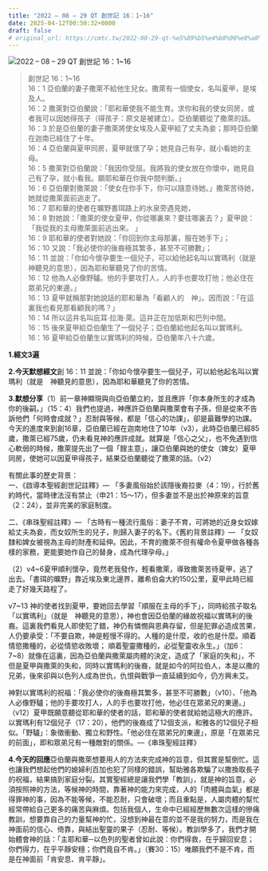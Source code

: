 ```yaml
---
title: "2022 – 08 – 29 QT 創世記 16：1~16"
date: 2025-04-12T00:50:32+0800
draft: false
# original_url: https://cmtc.tw/2022-08-29-qt-%e5%89%b5%e4%b8%96%e8%a8%98-16%ef%bc%9a116
---
```


![2022 – 08 – 29 QT 創世記 16：1~16](/images/qt.jpg  "2022 – 08 – 29 QT 創世記 16：1~16")

> 創世記 16：1~16  
> 16：1 亞伯蘭的妻子撒萊不給他生兒女。撒萊有一個使女，名叫夏甲，是埃及人。  
> 16：2 撒萊對亞伯蘭說：「耶和華使我不能生育。求你和我的使女同房，或者我可以因她得孩子（得孩子：原文是被建立）。亞伯蘭聽從了撒萊的話。  
> 16：3 於是亞伯蘭的妻子撒萊將使女埃及人夏甲給了丈夫為妾；那時亞伯蘭在迦南已經住了十年。  
> 16：4 亞伯蘭與夏甲同房，夏甲就懷了孕；她見自己有孕，就小看她的主母。  
> 16：5 撒萊對亞伯蘭說：「我因你受屈。我將我的使女放在你懷中，她見自己有了孕，就小看我。願耶和華在你我中間判斷。」  
> 16：6 亞伯蘭對撒萊說：「使女在你手下，你可以隨意待她。」撒萊苦待她，她就從撒萊面前逃走了。  
> 16：7 耶和華的使者在曠野書珥路上的水泉旁遇見她，  
> 16：8 對她說：「撒萊的使女夏甲，你從哪裏來？要往哪裏去？」夏甲說：「我從我的主母撒萊面前逃出來。 」  
> 16：9 耶和華的使者對她說：「你回到你主母那裏，服在她手下」；  
> 16：10 又說：「我必使你的後裔極其繁多，甚至不可勝數」；  
> 16：11 並說：「你如今懷孕要生一個兒子，可以給他起名叫以實瑪利（就是　神聽見的意思），因為耶和華聽見了你的苦情。  
> 16：12 他為人必像野驢。他的手要攻打人，人的手也要攻打他；他必住在眾弟兄的東邊。」  
> 16：13 夏甲就稱那對她說話的耶和華為「看顧人的　神」。因而說：「在這裏我也看見那看顧我的嗎？」  
> 16：14 所以這井名叫庇耳‧拉海‧萊。這井正在加低斯和巴列中間。  
> 16：15 後來夏甲給亞伯蘭生了一個兒子；亞伯蘭給他起名叫以實瑪利。  
> 16：16 夏甲給亞伯蘭生以實瑪利的時候，亞伯蘭年八十六歲。

**1.經文3遍**

**2.今天默想經文**創 16：11 並說：「你如今懷孕要生一個兒子，可以給他起名叫以實瑪利（就是　神聽見的意思），因為耶和華聽見了你的苦情。

**3.默想分享**（1）前一章神顯現與向亞伯蘭立約，並且應許「你本身所生的才成為你的後嗣。」（15：4）我們也提過，神應許亞伯蘭與撒萊會有子孫，但是從來不告訴他們「何時會成就？」忍耐與等候，都是「信心的功課」，卻是最難學的功課。今天的進度來到創16章，亞伯蘭已經在迦南地住了10年（v3），此時亞伯蘭已經85歲，撒萊已經75歲，仍未看見神的應許成就。就算是「信心之父」，也不免遇到信心軟弱的時候，撒萊提先出了一個「餿主意」，讓亞伯蘭與她的使女（婢女）夏甲同房，使她可以因夏甲得孩子，結果亞伯蘭聽從了撒萊的話。（v2）

有關此事的歷史背景：  
一、《啟導本聖經創世記註釋》— 「多妻風俗始於該隱後裔拉麥（4：19），行於舊約時代，當時律法沒有禁止（申21：15～17），但多妻並不是出於神原來的旨意（2：24），並非完美的家庭制度。

二、《串珠聖經註釋》— 「古時有一種流行風俗：妻子不育，可將她的近身女奴嫁給丈夫為妾，而女奴所生的兒子，則歸入妻子的名下。《舊約背景註釋》— 「女奴隸和婢女被視為主母的財產和延伸。因此，不育的撒萊不但有權命令夏甲做各種各樣的家務，更能要她作自己的替身，成為代理孕母。」

（2）v4~6夏甲順利懷孕，竟然老我發作，輕看撒萊，導致撒萊苦待夏甲，逃了出去。「書珥的曠野」靠近埃及東北邊界，離希伯侖大約150公里，夏甲此時已經走了好幾天路程了。

v7~13 神的使者找到夏甲，要她回去學習「順服在主母的手下」，同時給孩子取名「以實瑪利」（就是　神聽見的意思），神也會因亞伯蘭的緣故祝福以實瑪利的後裔。這裏我們看見人即使犯了錯，神仍有憐憫與恩典存留，但是犯罪必造成苦果，人仍要承受：「不要自欺，神是輕慢不得的。人種的是什麼，收的也是什麼。順着情慾撒種的，必從情慾收敗壞； 順着聖靈撒種的，必從聖靈收永生。」（加6：7~8）就像在這裏，因為亞伯蘭與撒萊屬肉體的決定，造成了「家庭的失和」，不但是夏甲與撒萊的失和，同時以實瑪利的後裔，就是如今的阿拉伯人，本是以撒的兄弟，後來卻與以色列人成為世仇，仇恨與戰爭一直延續到如今，仍方興未艾。

神對以實瑪利的祝福：「我必使你的後裔極其繁多，甚至不可勝數」（v10）、「他為人必像野驢；他的手要攻打人，人的手也要攻打他，他必住在眾弟兄的東邊。」（v12）夏甲既願意聽從耶和華的使者的話，耶和華的使者就給她這極大的應許。以實瑪利有12個兒子（17：20），他們的後裔成了12個支派，和雅各的12個兒子相似。「野驢」：象徵衝動、獨立和野性。「他必住在眾弟兄的東邊」，原是「在眾弟兄的前面」，即和眾弟兄有一種敵對的關係。—《串珠聖經註釋》

**4.今天的回應**亞伯蘭與撒萊想要用人的方法來完成神的旨意，但其實是幫倒忙。這也讓我們想起他們的媳婦利百加也犯了同樣的錯誤，幫助雅各欺騙了以撒換取長子的祝福，結果搞到家庭分裂。其實聖經總是讓我們學「教訓」，就是神的旨意，必須按照神的方法，等候神的時間，靠著神的能力來完成，人的「肉體與血氣」都是得罪神的事，因為不能等候，不能忍耐，只會破壞；而且重點是，人屬肉體的幫忙經常帶給自己更多的痛苦與麻煩。包括我個人，生命中已經經歷無數次這樣的慘痛教訓，想要靠自己的力量幫神的忙，沒想到神最在意的並不是我的努力，而是我在神面前的信心、倚靠，與結出聖靈的果子（忍耐、等候）。教訓學多了，我們才開始體會神的話：「主耶和華─以色列的聖者曾如此說：你們得救，在乎歸回安息；你們得力，在乎平靜安穩；你們竟自不肯。」（賽30：15）唯願我們不是不肯，而是在神面前「肯安息、肯平靜」。